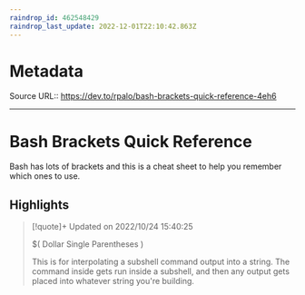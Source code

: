 ```yaml
---
raindrop_id: 462548429
raindrop_last_update: 2022-12-01T22:10:42.863Z
---
```


# Metadata
Source URL:: https://dev.to/rpalo/bash-brackets-quick-reference-4eh6


---
# Bash Brackets Quick Reference

Bash has lots of brackets and this is a cheat sheet to help you remember which ones to use.

## Highlights

> [!quote]+ Updated on 2022/10/24 15:40:25
>
> $( Dollar Single Parentheses )
>
>
>This is for interpolating a subshell command output into a string.  The command inside gets run inside a subshell, and then any output gets placed into whatever string you're building.
